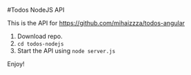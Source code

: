 #Todos NodeJS API

This is the API for https://github.com/mihaizzza/todos-angular

1. Download repo.
2. `cd todos-nodejs`
3. Start the API using `node server.js`

Enjoy!
